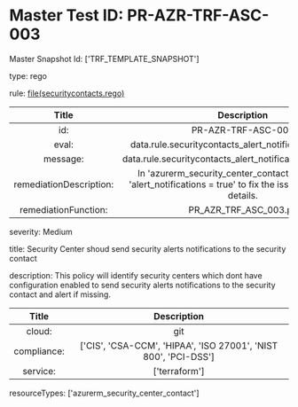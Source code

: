 



# Master Test ID: PR-AZR-TRF-ASC-003


Master Snapshot Id: ['TRF_TEMPLATE_SNAPSHOT']

type: rego

rule: [file(securitycontacts.rego)]  
  
  
  
  

|Title|Description|
| :---: | :---: |
|id: |PR-AZR-TRF-ASC-003|
|eval: |data.rule.securitycontacts_alert_notifications_enabled|
|message: |data.rule.securitycontacts_alert_notifications_enabled_err|
|remediationDescription: |In 'azurerm_security_center_contact' resource, set 'alert_notifications = true' to fix the issue. Visit <a href='https://registry.terraform.io/providers/hashicorp/azurerm/latest/docs/resources/security_center_contact#alert_notifications' target='_blank'>here</a> for details.|
|remediationFunction: |PR_AZR_TRF_ASC_003.py|


severity: Medium

title: Security Center shoud send security alerts notifications to the security contact

description: This policy will identify security centers which dont have configuration enabled to send security alerts notifications to the security contact and alert if missing.  
  
  

|Title|Description|
| :---: | :---: |
|cloud: |git|
|compliance: |['CIS', 'CSA-CCM', 'HIPAA', 'ISO 27001', 'NIST 800', 'PCI-DSS']|
|service: |['terraform']|


resourceTypes: ['azurerm_security_center_contact']


[file(securitycontacts.rego)]: https://github.com/prancer-io/prancer-compliance-test/tree/master/azure/terraform/securitycontacts.rego
